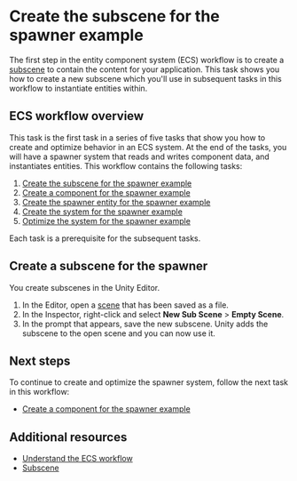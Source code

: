 # Create the subscene for the spawner example

The first step in the entity component system (ECS) workflow is to create a [subscene](conversion-subscenes.md) to contain the content for your application. This task shows you how to create a new subscene which you'll use in subsequent tasks in this workflow to instantiate entities within.

## ECS workflow overview

This task is the first task in a series of five tasks that show you how to create and optimize behavior in an ECS system. At the end of the tasks, you will have a spawner system that reads and writes component data, and instantiates entities. This workflow contains the following tasks: 

1. [Create the subscene for the spawner example](ecs-workflow-scene.md)
2. [Create a component for the spawner example](ecs-workflow-create-components.md)
3. [Create the spawner entity for the spawner example](ecs-workflow-create-entities.md)
4. [Create the system for the spawner example](ecs-workflow-create-systems.md)
5. [Optimize the system for the spawner example](ecs-workflow-optimize-systems.md)

Each task is a prerequisite for the subsequent tasks.

## Create a subscene for the spawner

You create subscenes in the Unity Editor.

1. In the Editor, open a [scene](xref:CreatingScenes) that has been saved as a file.
2. In the Inspector, right-click and select **New Sub Scene** > **Empty Scene**.
3. In the prompt that appears, save the new subscene. Unity adds the subscene to the open scene and you can now use it.

## Next steps

To continue to create and optimize the spawner system, follow the next task in this workflow:

* [Create a component for the spawner example](ecs-workflow-create-components.md)

## Additional resources

* [Understand the ECS workflow](ecs-workflow-intro.md)
* [Subscene](scripting-loading-scenes.md)